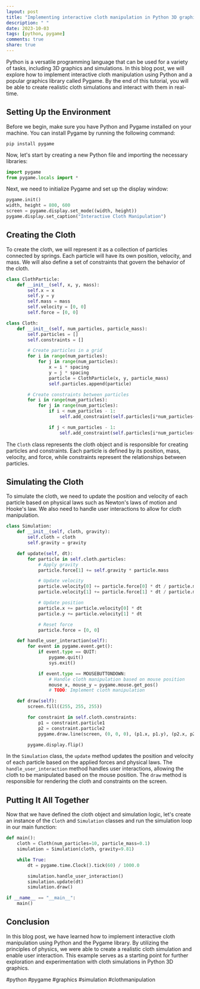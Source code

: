 ```yaml
---
layout: post
title: "Implementing interactive cloth manipulation in Python 3D graphics"
description: " "
date: 2023-10-03
tags: [python, pygame]
comments: true
share: true
---
```


Python is a versatile programming language that can be used for a variety of tasks, including 3D graphics and simulations. In this blog post, we will explore how to implement interactive cloth manipulation using Python and a popular graphics library called Pygame. By the end of this tutorial, you will be able to create realistic cloth simulations and interact with them in real-time.

## Setting Up the Environment

Before we begin, make sure you have Python and Pygame installed on your machine. You can install Pygame by running the following command:

```
pip install pygame
```

Now, let's start by creating a new Python file and importing the necessary libraries:

```python
import pygame
from pygame.locals import *
```

Next, we need to initialize Pygame and set up the display window:

```python
pygame.init()
width, height = 800, 600
screen = pygame.display.set_mode((width, height))
pygame.display.set_caption("Interactive Cloth Manipulation")
```

## Creating the Cloth

To create the cloth, we will represent it as a collection of particles connected by springs. Each particle will have its own position, velocity, and mass. We will also define a set of constraints that govern the behavior of the cloth.

```python
class ClothParticle:
    def __init__(self, x, y, mass):
        self.x = x
        self.y = y
        self.mass = mass
        self.velocity = [0, 0]
        self.force = [0, 0]

class Cloth:
    def __init__(self, num_particles, particle_mass):
        self.particles = []
        self.constraints = []

        # Create particles in a grid
        for i in range(num_particles):
            for j in range(num_particles):
                x = i * spacing
                y = j * spacing
                particle = ClothParticle(x, y, particle_mass)
                self.particles.append(particle)

        # Create constraints between particles
        for i in range(num_particles):
            for j in range(num_particles):
                if i < num_particles - 1:
                    self.add_constraint(self.particles[i*num_particles+j], self.particles[i*num_particles+j+1])

                if j < num_particles - 1:
                    self.add_constraint(self.particles[i*num_particles+j], self.particles[(i+1)*num_particles+j])
```

The `Cloth` class represents the cloth object and is responsible for creating particles and constraints. Each particle is defined by its position, mass, velocity, and force, while constraints represent the relationships between particles.

## Simulating the Cloth

To simulate the cloth, we need to update the position and velocity of each particle based on physical laws such as Newton's laws of motion and Hooke's law. We also need to handle user interactions to allow for cloth manipulation.

```python
class Simulation:
    def __init__(self, cloth, gravity):
        self.cloth = cloth
        self.gravity = gravity

    def update(self, dt):
        for particle in self.cloth.particles:
            # Apply gravity
            particle.force[1] += self.gravity * particle.mass

            # Update velocity
            particle.velocity[0] += particle.force[0] * dt / particle.mass
            particle.velocity[1] += particle.force[1] * dt / particle.mass

            # Update position
            particle.x += particle.velocity[0] * dt
            particle.y += particle.velocity[1] * dt

            # Reset force
            particle.force = [0, 0]

    def handle_user_interaction(self):
        for event in pygame.event.get():
            if event.type == QUIT:
                pygame.quit()
                sys.exit()

            if event.type == MOUSEBUTTONDOWN:
                # Handle cloth manipulation based on mouse position
                mouse_x, mouse_y = pygame.mouse.get_pos()
                # TODO: Implement cloth manipulation

    def draw(self):
        screen.fill((255, 255, 255))

        for constraint in self.cloth.constraints:
            p1 = constraint.particle1
            p2 = constraint.particle2
            pygame.draw.line(screen, (0, 0, 0), (p1.x, p1.y), (p2.x, p2.y), 2)

        pygame.display.flip()
```

In the `Simulation` class, the `update` method updates the position and velocity of each particle based on the applied forces and physical laws. The `handle_user_interaction` method handles user interactions, allowing the cloth to be manipulated based on the mouse position. The `draw` method is responsible for rendering the cloth and constraints on the screen.

## Putting It All Together

Now that we have defined the cloth object and simulation logic, let's create an instance of the `Cloth` and `Simulation` classes and run the simulation loop in our main function:

```python
def main():
    cloth = Cloth(num_particles=10, particle_mass=0.1)
    simulation = Simulation(cloth, gravity=9.81)

    while True:
        dt = pygame.time.Clock().tick(60) / 1000.0

        simulation.handle_user_interaction()
        simulation.update(dt)
        simulation.draw()

if __name__ == "__main__":
    main()
```

## Conclusion

In this blog post, we have learned how to implement interactive cloth manipulation using Python and the Pygame library. By utilizing the principles of physics, we were able to create a realistic cloth simulation and enable user interaction. This example serves as a starting point for further exploration and experimentation with cloth simulations in Python 3D graphics.

#python #pygame #graphics #simulation #clothmanipulation